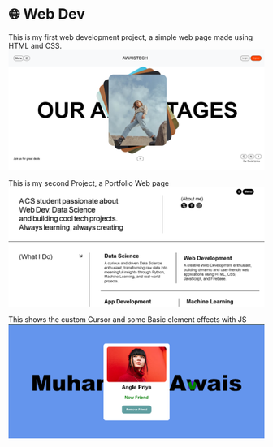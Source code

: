 # 🌐 Web Dev

This is my first web development project, a simple web page made using HTML and CSS.
![Webpage Screenshot](1st_webPage.png)

This is my second Project, a Portfolio Web page
![Webpage Screenshot](project_2.png)

This shows the custom Cursor and some Basic element effects with JS
![Webpage Screenshot](3rd_project.png)
